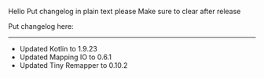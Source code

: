 Hello
Put changelog in plain text please
Make sure to clear after release

Put changelog here:

-----------------
- Updated Kotlin to 1.9.23
- Updated Mapping IO to 0.6.1
- Updated Tiny Remapper to 0.10.2